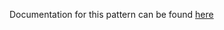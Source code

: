 Documentation for this pattern can be found [here](https://github.com/awslabs/aws-solutions-constructs/blob/main/source/patterns/%40aws-solutions-constructs/aws-dynamodbstreams-lambda-elasticsearch-kibana/README.adoc)
